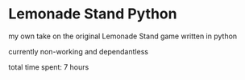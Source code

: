 # Lemonade Stand Python
my own take on the original Lemonade Stand game written in python

currently non-working and dependantless

total time spent:
7 hours
